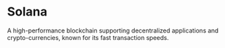 # Solana
A high-performance blockchain supporting decentralized applications and crypto-currencies, known for its fast transaction speeds.
